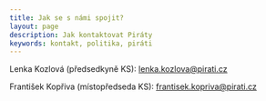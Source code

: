 ```yaml
---
title: Jak se s námi spojit?
layout: page
description: Jak kontaktovat Piráty
keywords: kontakt, politika, piráti
---
```


Lenka Kozlová (předsedkyně KS): lenka.kozlova@pirati.cz

František Kopřiva (místopředseda KS): frantisek.kopriva@pirati.cz
